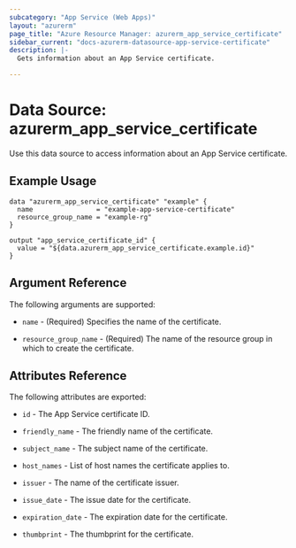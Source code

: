 ```yaml
---
subcategory: "App Service (Web Apps)"
layout: "azurerm"
page_title: "Azure Resource Manager: azurerm_app_service_certificate"
sidebar_current: "docs-azurerm-datasource-app-service-certificate"
description: |-
  Gets information about an App Service certificate.

---
```


# Data Source: azurerm_app_service_certificate

Use this data source to access information about an App Service certificate.

## Example Usage

```hcl
data "azurerm_app_service_certificate" "example" {
  name                = "example-app-service-certificate"
  resource_group_name = "example-rg"
}

output "app_service_certificate_id" {
  value = "${data.azurerm_app_service_certificate.example.id}"
}
```

## Argument Reference

The following arguments are supported:

* `name` - (Required) Specifies the name of the certificate.

* `resource_group_name` - (Required) The name of the resource group in which to create the certificate.

## Attributes Reference

The following attributes are exported:

* `id` - The App Service certificate ID.

* `friendly_name` - The friendly name of the certificate.

* `subject_name` - The subject name of the certificate.

* `host_names` - List of host names the certificate applies to.

* `issuer` - The name of the certificate issuer.

* `issue_date` - The issue date for the certificate.

* `expiration_date` - The expiration date for the certificate.

* `thumbprint` - The thumbprint for the certificate.
